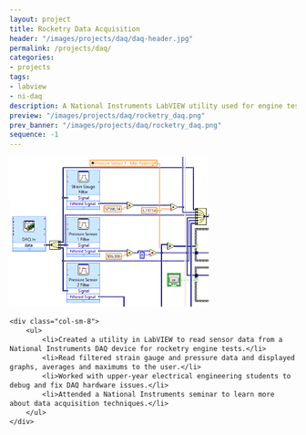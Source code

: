 ```yaml
---
layout: project
title: Rocketry Data Acquisition
header: "/images/projects/daq/daq-header.jpg"
permalink: /projects/daq/
categories:
- projects
tags:
- labview
- ni-daq
description: A National Instruments LabVIEW utility used for engine tests by the Waterloo Rocketry Team.
preview: "/images/projects/daq/rocketry_daq.png"
prev_banner: "/images/projects/daq/rocketry_daq.png"
sequence: -1
---
```


<div class="row">
    <div class="col-sm-4">
        <img src="/images/projects/daq/rocketry_daq.png" width="350px" title="Rocketry DAQ" alt="Rocketry DAQ"/>
    </div>

    <div class="col-sm-8">
        <ul>
            <li>Created a utility in LabVIEW to read sensor data from a National Instruments DAQ device for rocketry engine tests.</li>
            <li>Read filtered strain gauge and pressure data and displayed graphs, averages and maximums to the user.</li>
            <li>Worked with upper-year electrical engineering students to debug and fix DAQ hardware issues.</li>
            <li>Attended a National Instruments seminar to learn more about data acquisition techniques.</li>
        </ul>
    </div>
</div>
